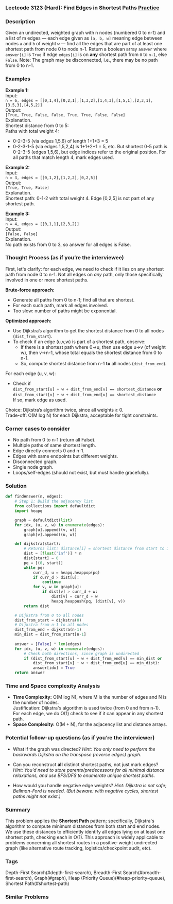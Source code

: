### Leetcode 3123 (Hard): Find Edges in Shortest Paths [Practice](https://leetcode.com/problems/find-edges-in-shortest-paths)

### Description  
Given an undirected, weighted graph with n nodes (numbered 0 to n-1) and a list of m edges — each edge given as `[a, b, w]` meaning edge between nodes `a` and `b` of weight `w` — find all the edges that are part of at least one shortest path from node 0 to node n-1. 
Return a boolean array `answer` where `answer[i]` is `True` if edge `edges[i]` is on **any** shortest path from `0` to `n-1`, else `False`.
Note: The graph may be disconnected, i.e., there may be no path from 0 to n-1.

### Examples  

**Example 1:**  
Input:  
``n = 6, edges = [[0,1,4],[0,2,1],[1,3,2],[1,4,3],[1,5,1],[2,3,1],[3,5,3],[4,5,2]]``  
Output:  
``[True, True, False, False, True, True, False, False]``  
Explanation.  
Shortest distance from 0 to 5:  
Paths with total weight 4:  
- 0-2-3-5 (via edges 1,5,6) of length 1+1+3 = 5  
- 0-2-3-1-5 (via edges 1,5,2,4) is 1+1+2+1 = 5, etc.
But shortest 0-5 path is 0-2-3-5 (edges 1,5,6), but edge indices refer to the original position. For all paths that match length 4, mark edges used.

**Example 2:**  
Input:  
``n = 3, edges = [[0,1,2],[1,2,2],[0,2,5]]``  
Output:  
``[True, True, False]``  
Explanation.  
Shortest path: 0-1-2 with total weight 4. Edge [0,2,5] is not part of any shortest path.

**Example 3:**  
Input:  
``n = 4, edges = [[0,1,1],[2,3,2]]``  
Output:  
``[False, False]``  
Explanation.  
No path exists from 0 to 3, so answer for all edges is False.

### Thought Process (as if you’re the interviewee)  

First, let's clarify: for each edge, we need to check if it lies on any shortest path from node 0 to n-1. Not all edges on *any* path, only those specifically involved in one or more shortest paths.

**Brute-force approach:**  
- Generate all paths from 0 to n-1; find all that are shortest.
- For each such path, mark all edges involved.
- Too slow: number of paths might be exponential.

**Optimized approach:**  
- Use Dijkstra’s algorithm to get the shortest distance from 0 to all nodes (`dist_from_start`).
- To check if an edge (u,v,w) is part of a shortest path, observe:
    - If there is a shortest path where 0→u, then use edge u→v (of weight w), then v→n-1, whose total equals the shortest distance from 0 to n-1.
    - So, compute shortest distance from n-1 **to** all nodes (`dist_from_end`).

For each edge (u, v, w):
- Check if  
   `dist_from_start[u] + w + dist_from_end[v] == shortest_distance`
   **or**
   `dist_from_start[v] + w + dist_from_end[u] == shortest_distance`  
   If so, mark edge as used.

Choice: Dijkstra’s algorithm twice, since all weights ≥ 0.  
Trade-off: O(M log N) for each Dijkstra, acceptable for tight constraints.

### Corner cases to consider  
- No path from 0 to n-1 (return all False).
- Multiple paths of same shortest length.
- Edge directly connects 0 and n-1.
- Edges with same endpoints but different weights.
- Disconnected graph.
- Single node graph.
- Loops/self-edges (should not exist, but must handle gracefully).

### Solution

```python
def findAnswer(n, edges):
    # Step 1: Build the adjacency list
    from collections import defaultdict
    import heapq

    graph = defaultdict(list)
    for idx, (u, v, w) in enumerate(edges):
        graph[u].append((v, w))
        graph[v].append((u, w))

    def dijkstra(start):
        # Returns list: distance[i] = shortest distance from start to i
        dist = [float('inf')] * n
        dist[start] = 0
        pq = [(0, start)]
        while pq:
            curr_d, u = heapq.heappop(pq)
            if curr_d > dist[u]:
                continue
            for v, w in graph[u]:
                if dist[v] > curr_d + w:
                    dist[v] = curr_d + w
                    heapq.heappush(pq, (dist[v], v))
        return dist

    # Dijkstra from 0 to all nodes
    dist_from_start = dijkstra(0)
    # Dijkstra from n-1 to all nodes
    dist_from_end = dijkstra(n-1)
    min_dist = dist_from_start[n-1]
    
    answer = [False] * len(edges)
    for idx, (u, v, w) in enumerate(edges):
        # Check both directions, since graph is undirected
        if (dist_from_start[u] + w + dist_from_end[v] == min_dist or
            dist_from_start[v] + w + dist_from_end[u] == min_dist):
            answer[idx] = True
    return answer
```

### Time and Space complexity Analysis  

- **Time Complexity:** O(M log N), where M is the number of edges and N is the number of nodes.  
  Justification: Dijkstra's algorithm is used twice (from 0 and from n-1). For each edge, we do O(1) check to see if it can appear in any shortest path.
- **Space Complexity:** O(M + N), for the adjacency list and distance arrays.

### Potential follow-up questions (as if you’re the interviewer)  

- What if the graph was directed?
  *Hint: You only need to perform the backwards Dijkstra on the transpose (reverse edges) graph.*

- Can you reconstruct **all** distinct shortest paths, not just mark edges?
  *Hint: You'd need to store parents/predecessors for all minimal distance relaxations, and use BFS/DFS to enumerate unique shortest paths.*

- How would you handle negative edge weights?
  *Hint: Dijkstra is not safe; Bellman-Ford is needed. (But beware: with negative cycles, shortest paths might not exist.)*

### Summary
This problem applies the **Shortest Path** pattern; specifically, Dijkstra's algorithm to compute minimum distances from both start and end nodes. We use these distances to efficiently identify all edges lying on at least one shortest path, checking each in O(1). This approach is widely applicable to problems concerning all shortest routes in a positive-weight undirected graph (like alternative route tracking, logistics/checkpoint audit, etc).

### Tags
Depth-First Search(#depth-first-search), Breadth-First Search(#breadth-first-search), Graph(#graph), Heap (Priority Queue)(#heap-priority-queue), Shortest Path(#shortest-path)

### Similar Problems
